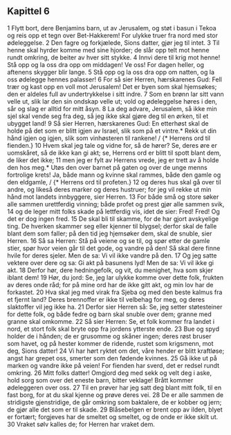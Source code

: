 ## Kapittel 6

1 Flytt bort, dere Benjamins barn, ut av Jerusalem, og støt i basun i Tekoa og reis opp et tegn over Bet-Hakkerem! For ulykke truer fra nord med stor ødeleggelse.
2 Den fagre og forkjælede, Sions datter, gjør jeg til intet.
3 Til henne skal hyrder komme med sine hjorder; de slår opp telt mot henne rundt omkring, de beiter av hver sitt stykke.
4 Innvi dere til krig mot henne! Stå opp og la oss dra opp om middagen! Ve oss! For dagen heller, og aftenens skygger blir lange.
5 Stå opp og la oss dra opp om natten, og la oss ødelegge hennes palasser!
6 For så sier Herren, hærskarenes Gud: Fell trær og kast opp en voll mot Jerusalem! Det er byen som skal hjemsøkes; den er aldeles full av undertrykkelse i sitt indre.
7 Som en brønn lar sitt vann velle ut, slik lar den sin ondskap velle ut; vold og ødeleggelse høres i den, sår og slag er alltid for mitt åsyn.
8 La deg advare, Jerusalem, så ikke min sjel skal vende seg fra deg, så jeg ikke skal gjøre deg til en ørken, til et ubygget land!
9 Så sier Herren, hærskarenes Gud: En etterhøst skal de holde på det som er blitt igjen av Israel, slik som på et vintre.* Rekk ut din hånd igjen og igjen, slik som vinhøsteren til rankene! / {* Herrens ord til fienden.}
10 Hvem skal jeg tale og vidne for, så de hører? Se, deres øre er uomskåret, så de ikke kan gi akt; se, Herrens ord er blitt til spott blant dem, de liker det ikke;
11 men jeg er fylt av Herrens vrede, jeg er trett av å holde den hos meg.* Utøs den over barnet på gaten og over de unge menns fortrolige krets! Ja, både mann og kvinne skal rammes, både den gamle og den eldgamle, / {* Herrens ord til profeten.}
12 og deres hus skal gå over til andre, og likeså deres marker og deres hustruer; for jeg vil rekke ut min hånd mot landets innbyggere, sier Herren.
13 For både små og store søker alle sammen urettferdig vinning; både profet og prest gjør alle sammen svik,
14 og de leger mitt folks skade på lettferdig vis, idet de sier: Fred! Fred! Og det er dog ingen fred.
15 De skal bli til skamme, for de har gjort avskyelige ting. De hverken skammer seg eller kjenner til blygsel; derfor skal de falle blant dem som faller; på den tid jeg hjemsøker dem, skal de snuble, sier Herren.
16 Så sa Herren: Stå på veiene og se til, og spør etter de gamle stier, spør hvor veien går til det gode, og vandre på den! Så skal dere finne hvile for deres sjeler. Men de sa: Vi vil ikke vandre på den.
17 Og jeg satte vektere over dere og sa: Gi akt på basunens lyd! Men de sa: Vi vil ikke gi akt.
18 Derfor hør, dere hedningefolk, og vit, du menighet, hva som skjer iblant dem!
19 Hør, du jord: Se, jeg lar ulykke komme over dette folk, frukten av deres onde råd; for på mine ord har de ikke gitt akt, og min lov har de forkastet.
20 Hva skal jeg med virak fra Sjeba og med den beste kalmus fra et fjernt land? Deres brennoffer er ikke til velbehag for meg, og deres slaktoffer vil jeg ikke ha.
21 Derfor sier Herren så: Se, jeg setter støtesteiner for dette folk, og både fedre og barn skal snuble over dem; granne med granne skal omkomme.
22 Så sier Herren: Se, et folk kommer fra landet i nord, et stort folk skal bryte opp fra jordens ytterste ende.
23 Bue og spyd holder de i hånden; de er grusomme og skåner ingen; deres røst bruser som havet, og på hester kommer de ridende, rustet som krigsmenn, mot deg, Sions datter!
24 Vi har hørt ryktet om det, våre hender er blitt kraftløse; angst har grepet oss, smerter som den fødende kvinnes.
25 Gå ikke ut på marken og vandre ikke på veien! For fienden har sverd, det er redsel rundt omkring.
26 Mitt folks datter! Omgjord deg med sekk og velt deg i aske, hold sorg som over det eneste barn, bitter veklage! Brått kommer ødeleggeren over oss.
27 Til en prøver har jeg satt deg blant mitt folk, til en fast borg, for at du skal kjenne og prøve deres vei.
28 De er alle sammen de stridigste gjenstridige, de går omkring som baktalere, de er kobber og jern; de gjør alle det som er til skade.
29 Blåsebelgen er brent opp av ilden, blyet er fortært; forgjeves har de smeltet og smeltet, og de onde er ikke skilt ut.
30 Vraket sølv kalles de; for Herren har vraket dem.
